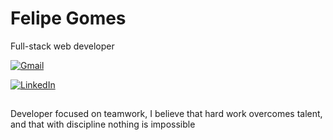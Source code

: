 

# Felipe Gomes 

Full-stack web developer



[![Gmail](https://img.shields.io/badge/felipegomesworker@gmail.com-C41E3A?style=for-the-badge&logo=gmail&logoColor=black)](mailto:felipegomesworker@gmail.com)

[![LinkedIn](https://img.shields.io/badge/Felipe_Gomes-C41E3A?style=for-the-badge&logo=linkedin&logoColor=black)](https://www.linkedin.com/in/felipegomessoftwareengineer)


## 
Developer focused on teamwork, I believe that hard work overcomes talent, and that with discipline nothing is impossible




